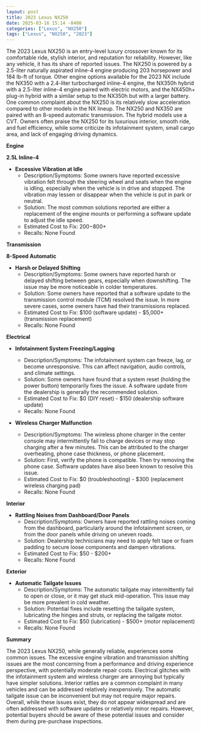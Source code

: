 ```yaml
---
layout: post
title: 2023 Lexus NX250
date: 2025-03-16 15:14 -0400
categories: ["Lexus", "NX250"]
tags: ["Lexus", "NX250", "2023"]
---
```

The 2023 Lexus NX250 is an entry-level luxury crossover known for its comfortable ride, stylish interior, and reputation for reliability. However, like any vehicle, it has its share of reported issues. The NX250 is powered by a 2.5-liter naturally aspirated inline-4 engine producing 203 horsepower and 184 lb-ft of torque. Other engine options available for the 2023 NX include the NX350 with a 2.4-liter turbocharged inline-4 engine, the NX350h hybrid with a 2.5-liter inline-4 engine paired with electric motors, and the NX450h+ plug-in hybrid with a similar setup to the NX350h but with a larger battery. One common complaint about the NX250 is its relatively slow acceleration compared to other models in the NX lineup. The NX250 and NX350 are paired with an 8-speed automatic transmission. The hybrid models use a CVT. Owners often praise the NX250 for its luxurious interior, smooth ride, and fuel efficiency, while some criticize its infotainment system, small cargo area, and lack of engaging driving dynamics.

**Engine**

**2.5L Inline-4**

*   **Excessive Vibration at Idle**
    *   Description/Symptoms: Some owners have reported excessive vibration felt through the steering wheel and seats when the engine is idling, especially when the vehicle is in drive and stopped. The vibration may lessen or disappear when the vehicle is put in park or neutral.
    *   Solution: The most common solutions reported are either a replacement of the engine mounts or performing a software update to adjust the idle speed.
    *   Estimated Cost to Fix: $200-$800+
    *   Recalls: None Found

**Transmission**

**8-Speed Automatic**
*   **Harsh or Delayed Shifting**
    * Description/Symptoms: Some owners have reported harsh or delayed shifting between gears, especially when downshifting. The issue may be more noticeable in colder temperatures.
    * Solution: Some owners have reported that a software update to the transmission control module (TCM) resolved the issue. In more severe cases, some owners have had their transmissions replaced.
    * Estimated Cost to Fix: $100 (software update) - $5,000+ (transmission replacement)
    * Recalls: None Found

**Electrical**

*   **Infotainment System Freezing/Lagging**
    *   Description/Symptoms: The infotainment system can freeze, lag, or become unresponsive. This can affect navigation, audio controls, and climate settings.
    *   Solution: Some owners have found that a system reset (holding the power button) temporarily fixes the issue. A software update from the dealership is generally the recommended solution.
    *   Estimated Cost to Fix: $0 (DIY reset) - $150 (dealership software update)
    *   Recalls: None Found

*   **Wireless Charger Malfunction**
    *   Description/Symptoms: The wireless phone charger in the center console may intermittently fail to charge devices or may stop charging after a few minutes. This can be attributed to the charger overheating, phone case thickness, or phone placement.
    *   Solution: First, verify the phone is compatible. Then try removing the phone case. Software updates have also been known to resolve this issue.
    *   Estimated Cost to Fix: $0 (troubleshooting) - $300 (replacement wireless charging pad)
    *   Recalls: None Found

**Interior**

*   **Rattling Noises from Dashboard/Door Panels**
    *   Description/Symptoms: Owners have reported rattling noises coming from the dashboard, particularly around the infotainment screen, or from the door panels while driving on uneven roads.
    *   Solution: Dealership technicians may need to apply felt tape or foam padding to secure loose components and dampen vibrations.
    *   Estimated Cost to Fix: $50 - $200+
    *   Recalls: None Found

**Exterior**

*   **Automatic Tailgate Issues**
    *   Description/Symptoms: The automatic tailgate may intermittently fail to open or close, or it may get stuck mid-operation. This issue may be more prevalent in cold weather.
    *   Solution: Potential fixes include resetting the tailgate system, lubricating the hinges and struts, or replacing the tailgate motor.
    *   Estimated Cost to Fix: $50 (lubrication) - $500+ (motor replacement)
    *   Recalls: None Found

**Summary**

The 2023 Lexus NX250, while generally reliable, experiences some common issues. The excessive engine vibration and transmission shifting issues are the most concerning from a performance and driving experience perspective, with potentially moderate repair costs. Electrical glitches with the infotainment system and wireless charger are annoying but typically have simpler solutions. Interior rattles are a common complaint in many vehicles and can be addressed relatively inexpensively. The automatic tailgate issue can be inconvenient but may not require major repairs. Overall, while these issues exist, they do not appear widespread and are often addressed with software updates or relatively minor repairs. However, potential buyers should be aware of these potential issues and consider them during pre-purchase inspections.

